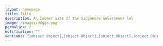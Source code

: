 ```yaml
---
layout: homepage
title: Title
description: An Isomer site of the Singapore Government lol
image: /images/doggo.png
permalink: /
notification: ""
sections: "[object Object],[object Object],[object Object],[object Object]"
---
```


